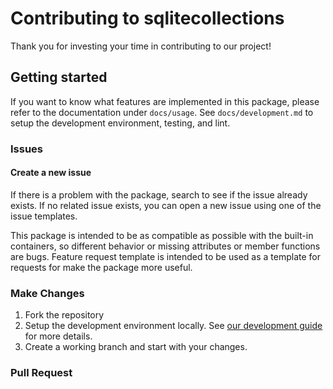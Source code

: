 # Contributing to sqlitecollections

Thank you for investing your time in contributing to our project!

## Getting started

If you want to know what features are implemented in this package, please refer to the documentation under `docs/usage`.
See `docs/development.md` to setup the development environment, testing, and lint.

### Issues

#### Create a new issue

If there is a problem with the package, search to see if the issue already exists.
If no related issue exists, you can open a new issue using one of the issue templates.

This package is intended to be as compatible as possible with the built-in containers, so different behavior or missing attributes or member functions are bugs.
Feature request template is intended to be used as a template for requests for make the package more useful.

### Make Changes

1. Fork the repository
2. Setup the development environment locally. See [our development guide](https://osoken.github.io/sqlitecollections/development/) for more details.
3. Create a working branch and start with your changes.

### Pull Request
